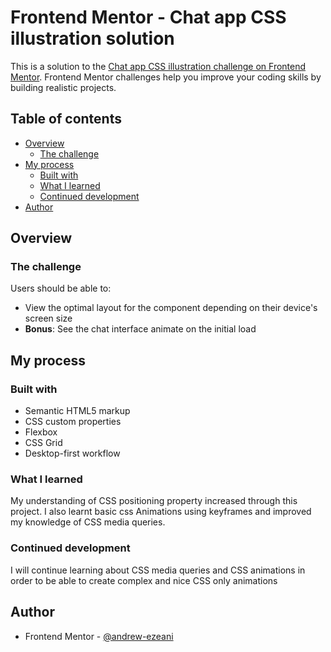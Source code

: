 # Frontend Mentor - Chat app CSS illustration solution

This is a solution to the [Chat app CSS illustration challenge on Frontend Mentor](https://www.frontendmentor.io/challenges/chat-app-css-illustration-O5auMkFqY). Frontend Mentor challenges help you improve your coding skills by building realistic projects. 

## Table of contents

- [Overview](#overview)
  - [The challenge](#the-challenge)
- [My process](#my-process)
  - [Built with](#built-with)
  - [What I learned](#what-i-learned)
  - [Continued development](#continued-development)
- [Author](#author)

## Overview

### The challenge

Users should be able to:

- View the optimal layout for the component depending on their device's screen size
- **Bonus**: See the chat interface animate on the initial load


## My process

### Built with

- Semantic HTML5 markup
- CSS custom properties
- Flexbox
- CSS Grid
- Desktop-first workflow

### What I learned

My understanding of CSS positioning property increased through this project. I also learnt basic css Animations using keyframes and improved my knowledge of CSS media queries.

### Continued development

I will continue learning about CSS media queries and CSS animations in order to be able to create complex and nice CSS only animations

## Author

- Frontend Mentor - [@andrew-ezeani](https://www.frontendmentor.io/profile/andrew-ezeani)
